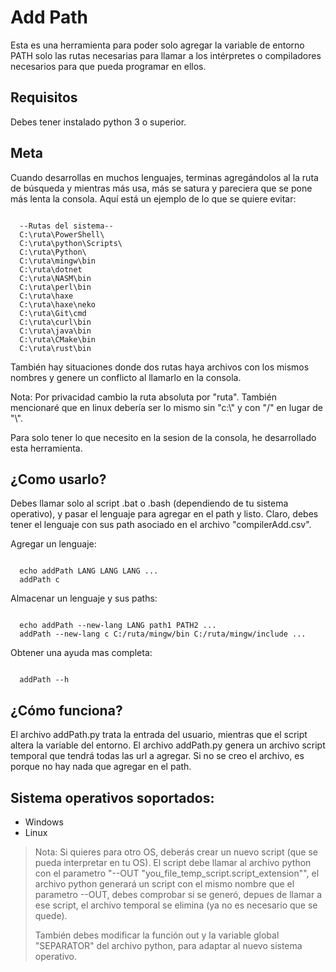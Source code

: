 # Add Path
<p>
  Esta es una herramienta para poder solo agregar la variable de entorno PATH
  solo las rutas necesarias para llamar a los intérpretes o compiladores necesarios
  para que pueda programar en ellos.
</p>

## Requisitos

Debes tener instalado python 3 o superior.

## Meta

<p>
  Cuando desarrollas en muchos lenguajes, terminas agregándolos al la ruta de búsqueda y mientras más usa, más se satura y pareciera que se pone más lenta la consola. Aquí está un ejemplo de lo que se quiere evitar:
</p>
<pre><code>
  --Rutas del sistema--
  C:\ruta\PowerShell\
  C:\ruta\python\Scripts\
  C:\ruta\Python\
  C:\ruta\mingw\bin
  C:\ruta\dotnet
  C:\ruta\NASM\bin
  C:\ruta\perl\bin
  C:\ruta\haxe
  C:\ruta\haxe\neko
  C:\ruta\Git\cmd
  C:\ruta\curl\bin
  C:\ruta\java\bin
  C:\ruta\CMake\bin
  C:\ruta\rust\bin
</code></pre>
<p>
  También hay situaciones donde dos rutas haya archivos con los mismos nombres y genere un conflicto al llamarlo en la consola.
</p>
<p>
  Nota: Por privacidad cambio la ruta absoluta por "ruta". También mencionaré que en linux debería ser lo mismo sin "c:\" y con "/" en lugar de "\". 
</p>
<p>Para solo tener lo que necesito en la sesion de la consola, he desarrollado esta herramienta.</p>

## ¿Como usarlo?

<p>
  Debes llamar solo al script .bat o .bash (dependiendo de tu sistema operativo), y pasar el lenguaje para agregar en el path y listo. Claro, debes tener el lenguaje con sus path asociado en el archivo "compilerAdd.csv". 
</p>
Agregar un lenguaje:
<pre><code>
  echo addPath LANG LANG LANG ...
  addPath c
</code></pre>
Almacenar un lenguaje y sus paths:
<pre><code>
  echo addPath --new-lang LANG path1 PATH2 ...
  addPath --new-lang c C:/ruta/mingw/bin C:/ruta/mingw/include ...
</code></pre>
Obtener una ayuda mas completa:
<pre><code>
  addPath --h
</code></pre>

## ¿Cómo funciona?

El archivo addPath.py trata la entrada del usuario, mientras que el script altera la variable del entorno. El archivo addPath.py genera un archivo script temporal que tendrá todas las url a agregar. Si no se creo el archivo, es porque no hay nada que agregar en el path.

## Sistema operativos soportados:

- Windows
- Linux

> Nota: Si quieres para otro OS, deberás crear un nuevo script (que se pueda interpretar en tu OS). El script debe llamar al archivo python con el parametro "--OUT "you_file_temp_script.script_extension"", el archivo python generará un script con el mismo nombre que el parametro --OUT, debes comprobar si se generó, depues de llamar a ese script, el archivo temporal se elimina (ya no es necesario que se quede).
> 
> También debes modificar la función out y la variable global "SEPARATOR" del archivo python, para adaptar al nuevo sistema operativo.
